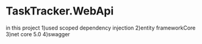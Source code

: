 # TaskTracker.WebApi
in this project 
1)used scoped  dependency injection
2)entity frameworkCore
3)net core 5.0
4)swagger
